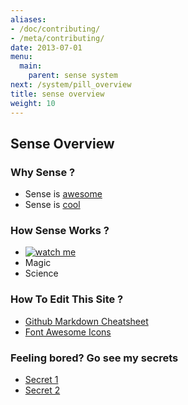 ```yaml
---
aliases:
- /doc/contributing/
- /meta/contributing/
date: 2013-07-01
menu:
  main:
    parent: sense system
next: /system/pill_overview
title: sense overview
weight: 10
---
```


## Sense Overview

### Why Sense ?

  * Sense is [awesome](https://hello.is)
  * Sense is [cool](http://25.media.tumblr.com/tumblr_m7xwxg2Caq1r3rnjdo1_500.jpg)

### How Sense Works ?

  * [![watch me](/img/hello-thumb.jpeg)](https://www.youtube.com/watch?v=Hg1e5AaR6g4)   
  * Magic
  * Science

### How To Edit This Site ?

  * [Github Markdown Cheatsheet](https://github.com/adam-p/markdown-here/wiki/Markdown-Cheatsheet)
  * [Font Awesome Icons](http://fortawesome.github.io/Font-Awesome/icons/)


### Feeling bored? Go see my secrets
  * [Secret 1](/secrets/secret1)
  * [Secret 2](/secrets/secret2)
